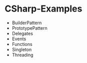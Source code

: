 # CSharp-Examples
- BuilderPattern
- PrototypePattern
- Delegates
- Events
- Functions
- Singleton
- Threading
